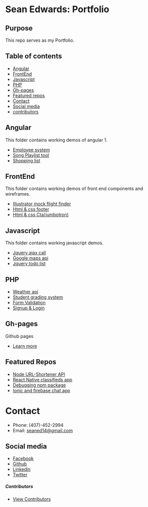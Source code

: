 # Sean Edwards: Portfolio

## Purpose
This repo serves as my Portfolio.


## Table of contents

* [Angular](#angular)
* [FrontEnd](#frontend)
* [Javascript](#javascript)
* [PHP](#php)
* [Gh-pages](#gh-pages)
* [Featured repos](#featured-repos)
* [Contact](#contact)
* [Social media](#social-media)
* [contributors](#contributors)

## Angular

  This folder contains working demos of angular 1.

* [Employee system](https://github.com/seanedw1/Portfolio/tree/master/Angular/EmployeeDirect)
* [Song Playlist tool](https://github.com/seanedw1/Portfolio/tree/master/Angular/Playlist)
* [Shopping list](https://github.com/seanedw1/Portfolio/tree/master/Angular/groceryList)


## FrontEnd

This folder contains working demos of front end components and wireframes.

* [Illustrator mock flight finder](https://github.com/seanedw1/Portfolio/tree/master/FrontEnd/Component1)
* [Html & css footer](https://github.com/seanedw1/Portfolio/tree/master/FrontEnd/Component2)
* [Html & css Cta(jumbotron)
](https://github.com/seanedw1/Portfolio/tree/master/FrontEnd/Component3)

## Javascript

This folder contains working javascript demos.

* [Jquery ajax call](https://github.com/seanedw1/Portfolio/tree/master/Javascript/weatherApi)
* [Google maps api](https://github.com/seanedw1/Portfolio/tree/master/Javascript/mapsApi)
* [Jquery todo list](https://github.com/seanedw1/Portfolio/tree/master/Javascript/jqueryTodo)


## PHP
* [Weather api](https://github.com/seanedw1/Portfolio/tree/master/Php/Demo1)
* [Student grading system](https://github.com/seanedw1/Portfolio/tree/master/Php/Demo2)
* [Form Validation](https://github.com/seanedw1/Portfolio/tree/master/Php/Demo3)
* [Signup & Login](https://github.com/seanedw1/Portfolio/tree/master/Php/Demo4)


## Gh-pages

Github pages
* [Learn more](https://pages.github.com/)


## Featured Repos
* [Node URL-Shortener API](https://github.com/seanedw1/URL-Shortener)
* [React Native classifieds app](https://github.com/seanedw1/FsClass)
* [Debugging npm package](https://github.com/seanedw1/remer)
* [Ionic and firebase chat app](https://github.com/seanedw1/smsapp1)

# Contact
* Phone: (407)-452-2994
* Email: seaned14@gmail.com

## Social media

* [Facebook](https://www.facebook.com/Seanedw1/)
* [Github](https://github.com/seanedw1)
* [Linkedin](https://www.linkedin.com/in/sean-edwards-729b2545/)
* [Twitter](https://twitter.com/Seanedw1)



##### Contributors
* [View Contributors](https://github.com/seanedw1/Portfolio/graphs/contributors)
